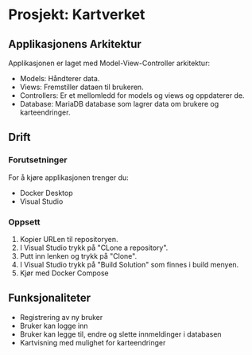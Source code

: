 # Prosjekt: Kartverket

## Applikasjonens Arkitektur
Applikasjonen er laget med Model-View-Controller arkitektur:
- Models: Håndterer data.
- Views: Fremstiller dataen til brukeren.
- Controllers: Er et mellomledd for models og views og oppdaterer de. 
- Database: MariaDB database som lagrer data om brukere og karteendringer. 

## Drift
### Forutsetninger
For å kjøre applikasjonen trenger du:
- Docker Desktop
- Visual Studio

### Oppsett
1. Kopier URLen til repositoryen.
2. I Visual Studio trykk på "CLone a repository".
3. Putt inn lenken og trykk på "Clone".
4. I Visual Studio trykk på "Build Solution" som finnes i build menyen.
5. Kjør med Docker Compose

## Funksjonaliteter
- Registrering av ny bruker
- Bruker kan logge inn
- Bruker kan legge til, endre og slette innmeldinger i databasen
- Kartvisning med mulighet for karteendringer
